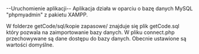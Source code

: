 --Uruchomienie aplikacji--
Aplikacja działa w oparciu o bazę danych MySQL "phpmyadmin" z pakietu XAMPP.

W folderze getCode/sql/kopie zapasowe/ znajduje się plik getCode.sql który pozwala na zaimportowanie bazy danych. W pliku connect.php przechowywane są dane dostępu do bazy danych. Obecnie ustawione są wartości domyślne.

